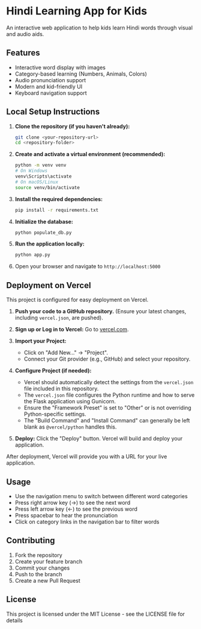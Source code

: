 # Hindi Learning App for Kids

An interactive web application to help kids learn Hindi words through visual and audio aids.

## Features

- Interactive word display with images
- Category-based learning (Numbers, Animals, Colors)
- Audio pronunciation support
- Modern and kid-friendly UI
- Keyboard navigation support

## Local Setup Instructions

1.  **Clone the repository (if you haven't already):**
    ```bash
    git clone <your-repository-url>
    cd <repository-folder>
    ```

2.  **Create and activate a virtual environment (recommended):**
    ```bash
    python -m venv venv
    # On Windows
    venv\Scripts\activate
    # On macOS/Linux
    source venv/bin/activate
    ```

3.  **Install the required dependencies:**
    ```bash
    pip install -r requirements.txt
    ```

4.  **Initialize the database:**
    ```bash
    python populate_db.py
    ```

5.  **Run the application locally:**
    ```bash
    python app.py
    ```

6.  Open your browser and navigate to `http://localhost:5000`

## Deployment on Vercel

This project is configured for easy deployment on Vercel.

1.  **Push your code to a GitHub repository.** (Ensure your latest changes, including `vercel.json`, are pushed).

2.  **Sign up or Log in to Vercel:** Go to [vercel.com](https://vercel.com/).

3.  **Import your Project:**
    *   Click on "Add New..." -> "Project".
    *   Connect your Git provider (e.g., GitHub) and select your repository.

4.  **Configure Project (if needed):**
    *   Vercel should automatically detect the settings from the `vercel.json` file included in this repository.
    *   The `vercel.json` file configures the Python runtime and how to serve the Flask application using Gunicorn.
    *   Ensure the "Framework Preset" is set to "Other" or is not overriding Python-specific settings.
    *   The "Build Command" and "Install Command" can generally be left blank as `@vercel/python` handles this.

5.  **Deploy:** Click the "Deploy" button. Vercel will build and deploy your application.

After deployment, Vercel will provide you with a URL for your live application.

## Usage

- Use the navigation menu to switch between different word categories
- Press right arrow key (→) to see the next word
- Press left arrow key (←) to see the previous word
- Press spacebar to hear the pronunciation
- Click on category links in the navigation bar to filter words

## Contributing

1. Fork the repository
2. Create your feature branch
3. Commit your changes
4. Push to the branch
5. Create a new Pull Request

## License

This project is licensed under the MIT License - see the LICENSE file for details